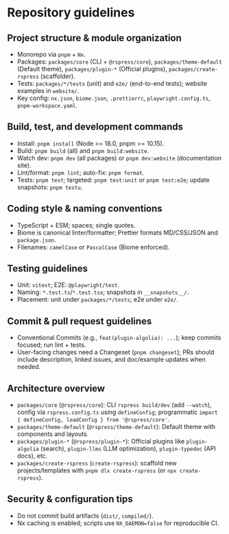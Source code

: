 # Repository guidelines

## Project structure & module organization

- Monorepo via `pnpm` + `Nx`.
- Packages: `packages/core` (CLI + `@rspress/core`), `packages/theme-default` (Default theme), `packages/plugin-*` (Official plugins), `packages/create-rspress` (scaffolder).
- Tests: `packages/*/tests` (unit) and `e2e/` (end-to-end tests); website examples in `website/`.
- Key config: `nx.json`, `biome.json`, `.prettierrc`, `playwright.config.ts`, `pnpm-workspace.yaml`.

## Build, test, and development commands

- Install: `pnpm install` (Node >= 18.0, pnpm >= 10.15).
- Build: `pnpm build` (all) and `pnpm build:website`.
- Watch dev: `pnpm dev` (all packages) or `pnpm dev:website` (documentation site).
- Lint/format: `pnpm lint`; auto-fix: `pnpm format`.
- Tests: `pnpm test`; targeted: `pnpm test:unit` or `pnpm test:e2e`; update snapshots: `pnpm testu`.

## Coding style & naming conventions

- TypeScript + ESM; spaces; single quotes.
- Biome is canonical linter/formatter; Prettier formats MD/CSS/JSON and `package.json`.
- Filenames: `camelCase` or `PascalCase` (Biome enforced).

## Testing guidelines

- Unit: `vitest`; E2E: `@playwright/test`.
- Naming: `*.test.ts`/`*.test.tsx`; snapshots in `__snapshots__/`.
- Placement: unit under `packages/*/tests`; e2e under `e2e/`.

## Commit & pull request guidelines

- Conventional Commits (e.g., `feat(plugin-algolia): ...`); keep commits focused; run lint + tests.
- User-facing changes need a Changeset (`pnpm changeset`); PRs should include description, linked issues, and doc/example updates when needed.

## Architecture overview

- `packages/core` (`@rspress/core`): CLI `rspress build/dev` (add `--watch`), config via `rspress.config.ts` using `defineConfig`; programmatic `import { defineConfig, loadConfig } from '@rspress/core'`.
- `packages/theme-default` (`@rspress/theme-default`): Default theme with components and layouts.
- `packages/plugin-*` (`@rspress/plugin-*`): Official plugins like `plugin-algolia` (search), `plugin-llms` (LLM optimization), `plugin-typedoc` (API docs), etc.
- `packages/create-rspress` (`create-rspress`): scaffold new projects/templates with `pnpm dlx create-rspress` (or `npx create-rspress`).

## Security & configuration tips

- Do not commit build artifacts (`dist/`, `compiled/`).
- Nx caching is enabled; scripts use `NX_DAEMON=false` for reproducible CI.
